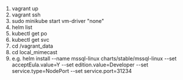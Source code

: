 1. vagrant up
2. vagrant ssh
3. sudo minikube start vm-driver "none"
4. helm list
5. kubectl get po
6. kubectl get svc
7. cd /vagrant_data
8. cd local_mimecast
9. e.g. helm install --name mssql-linux charts/stable/mssql-linux --set acceptEula.value=Y --set edition.value=Developer --set service.type=NodePort --set service.port=31234